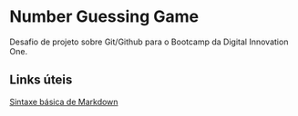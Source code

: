 # Number Guessing Game
Desafio de projeto sobre Git/Github para o Bootcamp da Digital Innovation One.

## Links úteis
[Sintaxe básica de Markdown](https://www.markdownguide.org/basic-syntax/)
